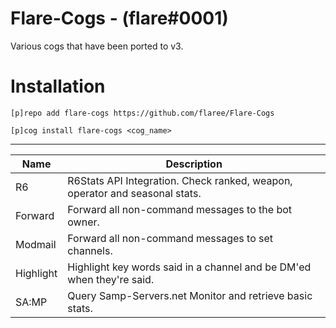 # Flare-Cogs - (flare#0001)
Various cogs that have been ported to v3. 

# Installation
`[p]repo add flare-cogs https://github.com/flaree/Flare-Cogs`

`[p]cog install flare-cogs <cog_name>`

---
| Name | Description 
| --- | --- |
| R6 | R6Stats API Integration. Check ranked, weapon, operator and seasonal stats. |
| Forward | Forward all non-command messages to the bot owner. |
| Modmail | Forward all non-command messages to set channels. |
| Highlight | Highlight key words said in a channel and be DM'ed when they're said. |
| SA:MP | Query Samp-Servers.net Monitor and retrieve basic stats. |


